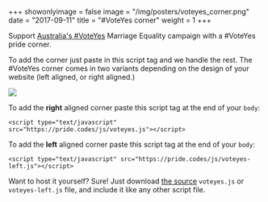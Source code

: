 +++
showonlyimage = false
image = "/img/posters/voteyes_corner.png"
date = "2017-09-11"
title = "#VoteYes corner"
weight = 1
+++

Support [Australia's #VoteYes](http://www.equalitycampaign.org.au/planyourvote?splash=1) Marriage Equality campaign with a #VoteYes pride corner.
<!--more-->

To add the corner just paste in this script tag and we handle the rest. The #VoteYes corner comes in two variants depending on the design of your website (left aligned, or right aligned.)

![](/img/samples/vote_yes_corner.png)

To add the **right** aligned corner paste this script tag at the end of your `body`:

```
<script type="text/javascript" src="https://pride.codes/js/voteyes.js"></script>
```

To add the **left** aligned corner paste this script tag at the end of your `body`:

```
<script type="text/javascript" src="https://pride.codes/js/voteyes-left.js"></script>
```

Want to host it yourself? Sure! Just download [the source](https://github.com/devjack/pride.codes) `voteyes.js` or `voteyes-left.js` file, and include it like any other script file.
